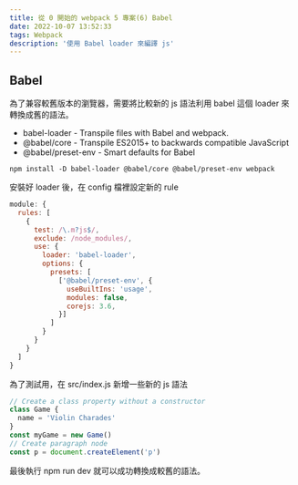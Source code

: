 ```yaml
---
title: 從 0 開始的 webpack 5 專案(6) Babel
date: 2022-10-07 13:52:33
tags: Webpack
description: '使用 Babel loader 來編譯 js'
---
```


## Babel

為了兼容較舊版本的瀏覽器，需要將比較新的 js 語法利用 babel 這個 loader 來轉換成舊的語法。

- babel-loader - Transpile files with Babel and webpack.
- @babel/core - Transpile ES2015+ to backwards compatible JavaScript
- @babel/preset-env - Smart defaults for Babel

```
npm install -D babel-loader @babel/core @babel/preset-env webpack
```

安裝好 loader 後，在 config 檔裡設定新的 rule

``` js
module: {
  rules: [
    {
      test: /\.m?js$/,
      exclude: /node_modules/,
      use: {
        loader: 'babel-loader',
        options: {
          presets: [
            ['@babel/preset-env', {
              useBuiltIns: 'usage',
              modules: false,
              corejs: 3.6,
            }]
          ]
        }
      }
    }
  ]
}
```

為了測試用，在 src/index.js 新增一些新的 js 語法

``` js
// Create a class property without a constructor
class Game {
  name = 'Violin Charades'
}
const myGame = new Game()
// Create paragraph node
const p = document.createElement('p')
```

最後執行 npm run dev 就可以成功轉換成較舊的語法。



